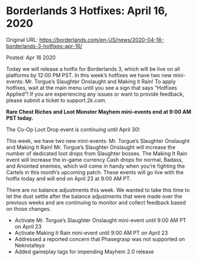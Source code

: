 Borderlands 3 Hotfixes: April 16, 2020
======================================

Original URL: https://borderlands.com/en-US/news/2020-04-16-borderlands-3-hotfixes-apr-16/

Posted: Apr 16 2020

Today we will release a hotfix for Borderlands 3, which will be live on all platforms by 12:00 PM PST. In this week’s hotfixes we have two new mini-events: Mr. Torgue’s Slaughter Onslaught and Making it Rain! To apply hotfixes, wait at the main menu until you see a sign that says “Hotfixes Applied”! If you are experiencing any issues or want to provide feedback, please submit a ticket to support.2k.com.

**Rare Chest Riches and Loot Monster Mayhem mini-events end at 9:00 AM PST today.**

The Co-Op Loot Drop event is continuing until April 30!

This week, we have two new mini-events: Mr. Torgue’s Slaughter Onslaught and Making It Rain! Mr. Torgue’s Slaughter Onslaught will increase the number of dedicated loot drops from Slaughter bosses. The Making It Rain event will increase the in-game currency Cash drops for normal, Badass, and Anointed enemies, which will come in handy when you’re fighting the Cartels in this month’s upcoming patch. These events will go live with the hotfix today and will end on April 23 at 9:00 AM PT.

There are no balance adjustments this week. We wanted to take this time to let the dust settle after the balance adjustments that were made over the previous weeks and are continuing to monitor and collect feedback based on those changes.

- Activate Mr. Torgue’s Slaughter Onslaught mini-event until 9:00 AM PT on April 23
- Activate Making It Rain mini-event until 9:00 AM PT on April 23
- Addressed a reported concern that Phasegrasp was not supported on Nekrotafeyo
- Added gameplay tags for impending Mayhem 2.0 release

